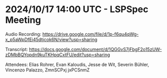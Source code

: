 # 2024/10/17 14:00 UTC - LSPSpec Meeting

Audio Recording: https://drive.google.com/file/d/1p-f6qu4qWg-x_p5aWpDfEi45dtjcok6N/view?usp=sharing

Transcript: https://docs.google.com/document/d/1QGGvS7jFbgF2o15zUW-zDMbBQYopdn9kuTKHpqCxtFU/edit?usp=sharing

Attendees: Elias Rohrer, Evan Kaloudis, Jesse de Wit, Severin Bühler, Vincenzo Palazzo, ZmnSCPxj jxPCSnmZ
